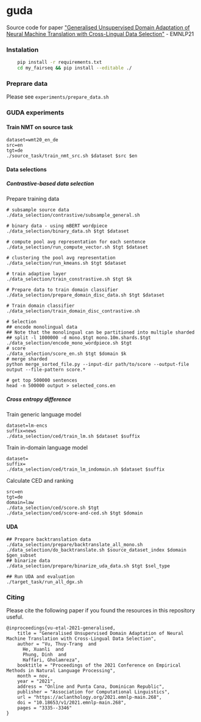 # guda
Source code for paper ["Generalised Unsupervised Domain Adaptation of Neural Machine Translation with Cross-Lingual Data Selection"](https://aclanthology.org/2021.emnlp-main.268/) - EMNLP21

### Instalation

```bash
    pip install -r requirements.txt
    cd my_fairseq && pip install --editable ./
```

### Preprare data
Please see `experiments/prepare_data.sh`

### GUDA experiments
#### Train NMT on source task
```shell script
dataset=wmt20_en_de
src=en
tgt=de
./source_task/train_nmt_src.sh $dataset $src $en 
```

#### Data selections
##### Contrastive-based data selection
Prepare training data
````shell script
# subsample source data
./data_selection/contrastive/subsample_general.sh

# binary data - using mBERT wordpiece
./data_selection/binary_data.sh $tgt $dataset

# compute pool avg representation for each sentence
./data_selection/run_compute_vector.sh $tgt $dataset

# clustering the pool avg representation
./data_selection/run_kmeans.sh $tgt $dataset

# train adaptive layer
./data_selection/train_constrastive.sh $tgt $k

# Prepare data to train domain classifier
./data_selection/prepare_domain_disc_data.sh $tgt $dataset

# Train domain classifier
./data_selection/train_domain_disc_contrastive.sh

# Selection
## encode monolingual data 
## Note that the monolingual can be partitioned into multiple sharded
## split -l 1000000 -d mono.$tgt mono.10m.shards.$tgt
./data_selection/encode_mono_wordpiece.sh $tgt
# score
./data_selection/score_en.sh $tgt $domain $k
# merge sharded
python merge_sorted_file.py --input-dir path/to/score --output-file output --file-pattern score.*

# get top 500000 sentences
head -n 500000 output > selected_cons.en

````
##### Cross entropy difference
Train generic language model
```shell script
dataset=lm-encs
suffix=news
./data_selection/ced/train_lm.sh $dataset $suffix
```        

Train in-domain language model
```shell script
dataset=
suffix=
./data_selection/ced/train_lm_indomain.sh $dataset $suffix
```  

Calculate CED and ranking
```shell script
src=en
tgt=de
domain=law
./data_selection/ced/score.sh $tgt
./data_selection/ced/score-and-ced.sh $tgt $domain
```  

#### UDA

```shell script
## Prepare backtranslation data
./data_selection/prepare/backtranslate_all_mono.sh
./data_selection/do_backtranslate.sh $source_dataset_index $domain $gen_subset
## binarize data
./data_selection/prepare/binarize_uda_data.sh $tgt $sel_type

## Run UDA and evaluation
./target_task/run_all_dgx.sh
```

### Citing
Please cite the following paper if you found the resources in this repository useful.
```
@inproceedings{vu-etal-2021-generalised,
    title = "Generalised Unsupervised Domain Adaptation of Neural Machine Translation with Cross-Lingual Data Selection",
    author = "Vu, Thuy-Trang  and
      He, Xuanli  and
      Phung, Dinh  and
      Haffari, Gholamreza",
    booktitle = "Proceedings of the 2021 Conference on Empirical Methods in Natural Language Processing",
    month = nov,
    year = "2021",
    address = "Online and Punta Cana, Dominican Republic",
    publisher = "Association for Computational Linguistics",
    url = "https://aclanthology.org/2021.emnlp-main.268",
    doi = "10.18653/v1/2021.emnlp-main.268",
    pages = "3335--3346"
}

```
